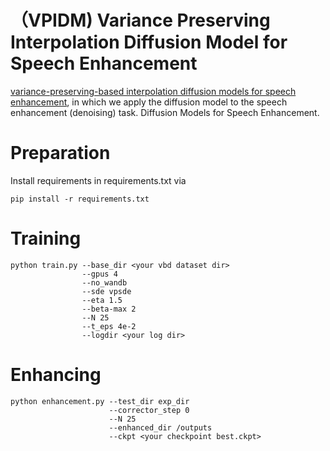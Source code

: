# （VPIDM) Variance Preserving Interpolation Diffusion Model for Speech Enhancement  
[variance-preserving-based interpolation diffusion models for speech enhancement](https://arxiv.org/abs/2306.08527), in which we apply the diffusion model to the speech enhancement (denoising) task. Diffusion Models for Speech Enhancement.

# Preparation
Install requirements in requirements.txt via
```
pip install -r requirements.txt
````

# Training 
```
python train.py --base_dir <your vbd dataset dir>
                --gpus 4
                --no_wandb
                --sde vpsde
                --eta 1.5
                --beta-max 2
                --N 25
                --t_eps 4e-2
                --logdir <your log dir>
```

# Enhancing
```
python enhancement.py --test_dir exp_dir
                      --corrector_step 0
                      --N 25
                      --enhanced_dir /outputs
                      --ckpt <your checkpoint best.ckpt>
```
